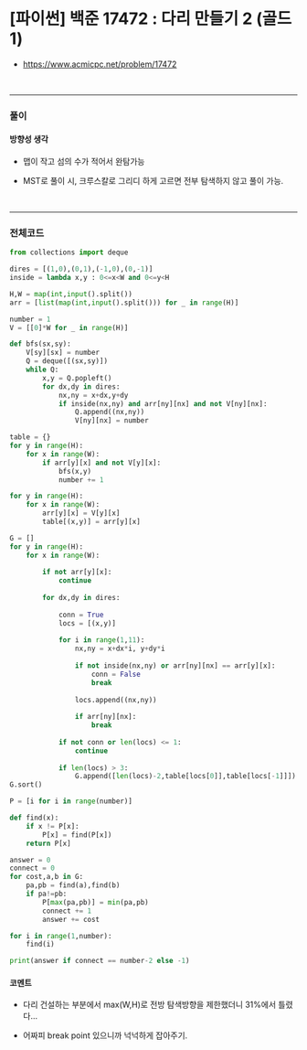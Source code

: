 # **\[파이썬\] 백준 17472 : 다리 만들기 2 (골드1)**
* https://www.acmicpc.net/problem/17472
<br>


---

### **풀이**

#### **방향성 생각**

* 맵이 작고 섬의 수가 적어서 완탐가능

* MST로 풀이 시, 크루스칼로 그리디 하게 고르면 전부 탐색하지 않고 풀이 가능.
  
<br>

---

### **전체코드**
```python
from collections import deque

dires = [(1,0),(0,1),(-1,0),(0,-1)]
inside = lambda x,y : 0<=x<W and 0<=y<H

H,W = map(int,input().split())
arr = [list(map(int,input().split())) for _ in range(H)]

number = 1
V = [[0]*W for _ in range(H)]

def bfs(sx,sy):
    V[sy][sx] = number
    Q = deque([(sx,sy)])
    while Q:
        x,y = Q.popleft()
        for dx,dy in dires:
            nx,ny = x+dx,y+dy
            if inside(nx,ny) and arr[ny][nx] and not V[ny][nx]:
                Q.append((nx,ny))
                V[ny][nx] = number

table = {}
for y in range(H):
    for x in range(W):
        if arr[y][x] and not V[y][x]:
            bfs(x,y)
            number += 1

for y in range(H):
    for x in range(W):
        arr[y][x] = V[y][x]
        table[(x,y)] = arr[y][x]

G = []
for y in range(H):
    for x in range(W):
        
        if not arr[y][x]:
            continue
        
        for dx,dy in dires:
            
            conn = True
            locs = [(x,y)]
            
            for i in range(1,11):
                nx,ny = x+dx*i, y+dy*i
                
                if not inside(nx,ny) or arr[ny][nx] == arr[y][x]:
                    conn = False
                    break
                
                locs.append((nx,ny))
                
                if arr[ny][nx]:
                    break
                
            if not conn or len(locs) <= 1:
                continue
            
            if len(locs) > 3:
                G.append([len(locs)-2,table[locs[0]],table[locs[-1]]])
G.sort()

P = [i for i in range(number)]

def find(x):
    if x != P[x]:
        P[x] = find(P[x])
    return P[x]

answer = 0
connect = 0
for cost,a,b in G:
    pa,pb = find(a),find(b)
    if pa!=pb:
        P[max(pa,pb)] = min(pa,pb)
        connect += 1
        answer += cost

for i in range(1,number):
    find(i)

print(answer if connect == number-2 else -1)
```

#### **코멘트**

* 다리 건설하는 부분에서 max(W,H)로 전방 탐색방향을 제한했더니 31%에서 틀렸다...

* 어짜피 break point 있으니까 넉넉하게 잡아주기.